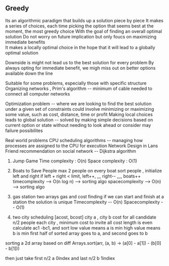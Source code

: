 ## Greedy 

Its an algorithmic paradigm that builds up a solution piece by piece
It makes a series of choices, each time picking the option that seems best at the moment, the most greedy choice 
With the goal of finding an overall optimal solution
Do not worry on future implication but only foucs on maximizing immediate benefits  
It makes a locally optimal choice in the hope that it will lead to a globally optimal solution  

Downside is might not lead us to the best solution for every problem 
By always opting for immediate benefit, we migh miss out on better options available down the line  

Suitable for some problems, especially those with specific structure  
Organizing networks , Prim's algorithm -- minimum of cable needed to connect all computer networks 

Optimization problem -- where we are looking to find the best solution under a given set of constraints 
                        could involve minimizing or maximizing some value, such as cost, distance, time or profit
Making local choices leads to global solution -- solved by making simple decisions based on current option or state 
                        without needing to look ahead or consider may failure possibilites  

Real world problems 
CPU scheduling algorithms -- managing how processes are assigned to the CPU for execution
Network Design in Lans
Friend recommendation on social network -- Dijkstra algorithm 


1. Jump Game 
Time complexity : O(n)
Space complexity : O(1)

2. Boats to Save People 
max 2 people on every boat
sort people , initialize left and right
if left + right < limit, left++, ,,, right-- ,,,, boats++
timecomplexity --> O(n log n) --> sorting algo
spacecomplexity --> O(n) --> sorting algo

3. gas station 
two arrays gas and cost 
finding if we can start and finish at a station 
the solution is unique 
Timecomplexity -- O(n)
Spacecomplexity -- O(1)

4. two city scheduling
[acost, bcost] city a , city b cost for all candidate 
n/2 people each city , minimum cost to invite all
cost length is even 
calculate ac1 -bc1, and sort
low value means a is min
high value means b is min
first half of sorted array goes to a, and second goes to b

sorting a 2d array based on diff
Arrays.sort(arr, (a, b) -> (a[0] - a[1]) - (b[0] - b[1]))

then just take first n/2 a 0index and last n/2 b 1indiex


